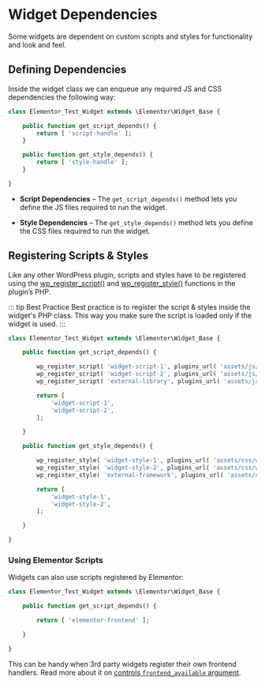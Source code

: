 # Widget Dependencies

<Badge type="tip" vertical="top" text="Elementor Core" /> <Badge type="warning" vertical="top" text="Intermediate" />

Some widgets are dependent on custom scripts and styles for functionality and look and feel.

## Defining Dependencies

Inside the widget class we can enqueue any required JS and CSS dependencies the following way:

```php
class Elementor_Test_Widget extends \Elementor\Widget_Base {

	public function get_script_depends() {
		return [ 'script-handle' ];
	}

	public function get_style_depends() {
		return [ 'style-handle' ];
	}

}
```

* **Script Dependencies** – The `get_script_depends()` method lets you define the JS files required to run the widget.

* **Style Dependencies** – The `get_style_depends()` method lets you define the CSS files required to run the widget.

## Registering Scripts & Styles

Like any other WordPress plugin, scripts and styles have to be registered using the [wp_register_script()](https://developer.wordpress.org/reference/functions/wp_register_script/) and [wp_register_style()](https://developer.wordpress.org/reference/functions/wp_register_style/) functions in the plugin’s PHP.

::: tip Best Practice
Best practice is to register the script & styles inside the widget's PHP class. This way you make sure the script is loaded only if the widget is used.
:::

```php
class Elementor_Test_Widget extends \Elementor\Widget_Base {

	public function get_script_depends() {

		wp_register_script( 'widget-script-1', plugins_url( 'assets/js/widget-script-1.js', __FILE__ ) );
		wp_register_script( 'widget-script-2', plugins_url( 'assets/js/widget-script-2.js', __FILE__ ), [ 'external-library' ] );
		wp_register_script( 'external-library', plugins_url( 'assets/js/libs/external-library.js', __FILE__ ) );

		return [
			'widget-script-1',
			'widget-script-2',
		];

	}

	public function get_style_depends() {

		wp_register_style( 'widget-style-1', plugins_url( 'assets/css/widget-style-1.css', __FILE__ ) );
		wp_register_style( 'widget-style-2', plugins_url( 'assets/css/widget-style-2.css', __FILE__ ), [ 'external-framework' ] );
		wp_register_style( 'external-framework', plugins_url( 'assets/css/libs/external-framework.css', __FILE__ ) );

		return [
			'widget-style-1',
			'widget-style-2',
		];

	}

}
```

### Using Elementor Scripts

Widgets can also use scripts registered by Elementor:

```php
class Elementor_Test_Widget extends \Elementor\Widget_Base {

	public function get_script_depends() {

		return [ 'elementor-frontend' ];

	}

}
```

This can be handy when 3rd party widgets register their own frontend handlers. Read more about it on [controls `frontend_available` argument](./../editor-controls/frontend-available/).
